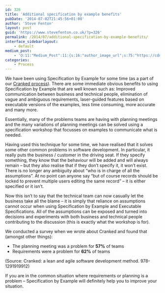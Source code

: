 ```yaml
---
id: 326
title: 'Additional specification by example benefits'
pubDate: '2014-07-02T21:45:56+01:00'
author: 'Steve Fenton'
layout: post
guid: 'https://www.stevefenton.co.uk/?p=326'
permalink: /2014/07/additional-specification-by-example-benefits/
interface_sidebarlayout:
    - default
medium_post:
    - 'O:11:"Medium_Post":11:{s:16:"author_image_url";s:75:"https://cdn-images-1.medium.com/fit/c/400/400/1*eXkhfEuF41g5W_xnc_ydLA.jpeg";s:10:"author_url";s:38:"https://medium.com/@steve.fenton.co.uk";s:11:"byline_name";N;s:12:"byline_email";N;s:10:"cross_link";s:3:"yes";s:2:"id";s:12:"14508f6df76b";s:21:"follower_notification";s:3:"yes";s:7:"license";s:19:"all-rights-reserved";s:14:"publication_id";s:2:"-1";s:6:"status";s:5:"draft";s:3:"url";s:51:"https://medium.com/@steve.fenton.co.uk/14508f6df76b";}'
categories:
    - Process
---
```


We have been using Specification by Example for some time (as a part of our [Cranked process](http://crankedalliance.org/)). There are some immediate obvious benefits to using Specification by Example that are well known such as: Improved communication between business and technical people, elimination of vague and ambiguous requirements, laser-guided features based on executable versions of the examples, less time consuming, more accurate and many more.

Essentially, many of the problems teams are having with planning meetings and the many variations of planning meetings can be solved using a specification workshop that focusses on examples to communicate what is needed.

Having used this technique for some time, we have realised that it solves some other common problems in software development. In particular, it really puts the business / customer in the driving seat. If they specify something, they know that the behaviour will be added and will always remain – but they also realise that if they don’t specify it, it won’t exist. There is no longer any ambiguity about “who is in charge of all the assumptions”. At no point can anyone say “but of course records should be locked to prevent multiple users editing the same record” – it is either specified or it isn’t.

Now this isn’t to say that the technical team can now casually let the business take all the blame – it is simply that reliance on assumptions cannot occur when using Specification by Example and Executable Specifications. All of the assumptions can be exposed and turned into decisions and experiments with both business and technical people contributing to the discussion (this is exactly what the workshop is for).

We conducted a survey when we wrote about Cranked and found that (amongst other things):

- The planning meeting was a problem for **57%** of teams
- Requirements were a problem for **62%** of teams

(Source: Cranked: a lean and agile software development method. 978-1291919912)

If you are in the common situation where requirements or planning is a problem – Specification by Example will definitely help you to improve your situation.